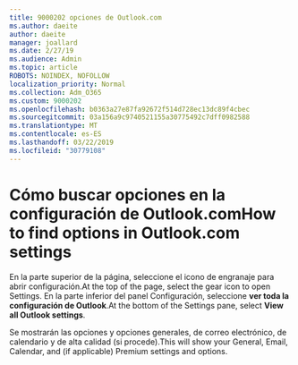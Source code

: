 ```yaml
---
title: 9000202 opciones de Outlook.com
ms.author: daeite
author: daeite
manager: joallard
ms.date: 2/27/19
ms.audience: Admin
ms.topic: article
ROBOTS: NOINDEX, NOFOLLOW
localization_priority: Normal
ms.collection: Adm_O365
ms.custom: 9000202
ms.openlocfilehash: b0363a27e87fa92672f514d728ec13dc89f4cbec
ms.sourcegitcommit: 03a156a9c9740521155a30775492c7dff0982588
ms.translationtype: MT
ms.contentlocale: es-ES
ms.lasthandoff: 03/22/2019
ms.locfileid: "30779108"
---
```

# <a name="how-to-find-options-in-outlookcom-settings"></a><span data-ttu-id="70a58-102">Cómo buscar opciones en la configuración de Outlook.com</span><span class="sxs-lookup"><span data-stu-id="70a58-102">How to find options in Outlook.com settings</span></span>

<span data-ttu-id="70a58-103">En la parte superior de la página, seleccione el icono de engranaje para abrir configuración.</span><span class="sxs-lookup"><span data-stu-id="70a58-103">At the top of the page, select the gear icon to open Settings.</span></span> <span data-ttu-id="70a58-104">En la parte inferior del panel Configuración, seleccione **ver toda la configuración de Outlook**.</span><span class="sxs-lookup"><span data-stu-id="70a58-104">At the bottom of the Settings pane, select **View all Outlook settings**.</span></span>

<span data-ttu-id="70a58-105">Se mostrarán las opciones y opciones generales, de correo electrónico, de calendario y de alta calidad (si procede).</span><span class="sxs-lookup"><span data-stu-id="70a58-105">This will show your General, Email, Calendar, and (if applicable) Premium settings and options.</span></span>